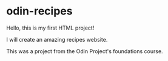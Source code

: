 # odin-recipes
Hello, this is my first HTML project!

I will create an amazing recipes website.

This was a project from the Odin Project's foundations course.